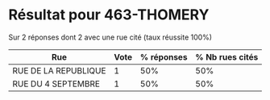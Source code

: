 # Résultat pour 463-THOMERY

Sur 2 réponses dont 2 avec une rue cité (taux réussite 100%)

| Rue | Vote | % réponses | % Nb rues cités|
|-----|------|------------|----------------|
| RUE DE LA REPUBLIQUE | 1 | 50% | 50%|
| RUE DU 4 SEPTEMBRE | 1 | 50% | 50%|
